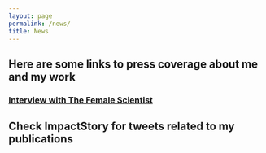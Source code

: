 ```yaml
---
layout: page
permalink: /news/
title: News
---
```

<h2>Here are some links to press coverage about me and my work</h2>

<h3> <a href="https://thefemalescientist.com/portrait/andrea-paz/826/meet-andrea-paz-a-biologist-focusing-on-species-distributions-and-diversity-in-neotropical-amphibians/">Interview with The Female Scientist </a></h3>


<h2>Check ImpactStory for tweets related to my publications</h2></b> <i class="ai ai-ai-impactstory-square ai-3x"></i>
